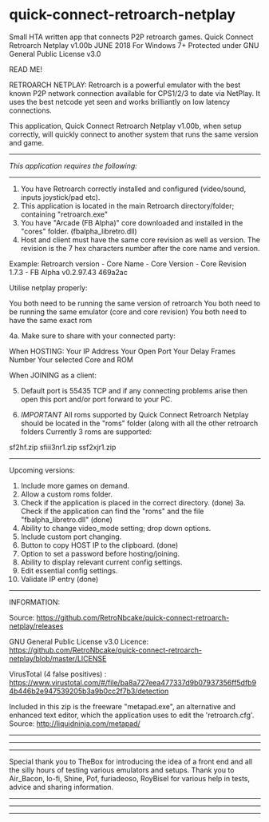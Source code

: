 # quick-connect-retroarch-netplay
Small HTA written app that connects P2P retroarch games.
Quick Connect Retroarch Netplay v1.00b JUNE 2018
For Windows 7+
Protected under GNU General Public License v3.0

READ ME!

RETROARCH NETPLAY:
Retroarch is a powerful emulator with the best known P2P network connection available for CPS1/2/3 to date via NetPlay.
It uses the best netcode yet seen and works brilliantly on low latency connections.

This application, Quick Connect Retroarch Netplay v1.00b, when setup correctly, will quickly connect to another system that runs the same version and game.

******************************************
*This application requires the following:*
******************************************

1. You have Retroarch correctly installed and configured (video/sound, inputs joystick/pad etc).
2. This application is located in the main Retroarch directory/folder; containing "retroarch.exe"
3. You have   "Arcade (FB Alpha)"   core downloaded and installed in the "cores" folder. (fbalpha_libretro.dll)
4. Host and client must have the same core revision as well as version. The revision is the 7 hex characters number after the core name and version.

Example: 
Retroarch version - Core Name - Core Version - Core Revision
   1.7.3          - FB Alpha    v0.2.97.43     469a2ac

Utilise netplay properly:

You both need to be running the same version of retroarch
You both need to be running the same emulator (core and core revision)
You both need to have the same exact rom

4a. Make sure to share with your connected party:

When HOSTING:
Your IP Address
Your Open Port
Your Delay Frames Number
Your selected Core and ROM

When JOINING as a client:


5. Default port is 55435 TCP and if any connecting problems arise then open this port and/or port forward to your PC.

6. *IMPORTANT* All roms supported by Quick Connect Retroarch Netplay should be located in the "roms" folder (along with all the other retroarch folders
Currently 3 roms are supported:

sf2hf.zip
sfiii3nr1.zip
ssf2xjr1.zip

*************************************************************************************************
Upcoming versions:
1. Include more games on demand.
2. Allow a custom roms folder.
3. Check if the application is placed in the correct directory. (done)
3a. Check if the application can find the "roms" and the file "fbalpha_libretro.dll" (done)
4. Ability to change video_mode setting; drop down options.
5. Include custom port changing.
6. Button to copy HOST IP to the clipboard. (done)
7. Option to set a password before hosting/joining.
7. Ability to display relevant current config settings.
7. Edit essential config settings.
8. Validate IP entry (done)
*************************************************************************************************

INFORMATION:

Source: https://github.com/RetroNbcake/quick-connect-retroarch-netplay/releases

GNU General Public License v3.0
Licence: https://github.com/RetroNbcake/quick-connect-retroarch-netplay/blob/master/LICENSE

VirusTotal (4 false positives) : https://www.virustotal.com/#/file/ba8a727eea477337d9b07937356ff5dfb94b446b2e947539205b3a9b0cc2f7b3/detection

Included in this zip is the freeware "metapad.exe", an alternative and enhanced text editor, which the application uses to edit the 'retroarch.cfg'. Source: http://liquidninja.com/metapad/

*************************************************************************************************
*************************************************************************************************
*************************************************************************************************
Special thank you to TheBox for introducing the idea of a front end and all the silly hours of testing various emulators and setups.
Thank you to Air_Bacon, lo-fi, Shine, Pof, furiadeoso, RoyBisel for various help in tests, advice and sharing information.
*************************************************************************************************
*************************************************************************************************
*************************************************************************************************

